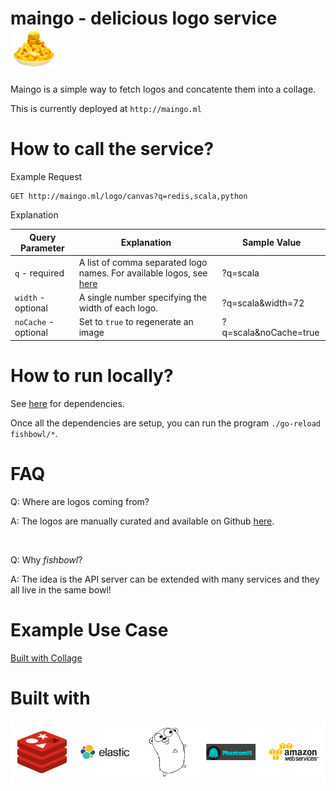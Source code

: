 # maingo - delicious logo service <img src="logo.png" width="75px"/>

Maingo is a simple way to fetch logos and concatente them into a collage.

This is currently deployed at `http://maingo.ml`

How to call the service?
===
Example Request

    GET http://maingo.ml/logo/canvas?q=redis,scala,python
  
Explanation

| Query Parameter  | Explanation | Sample Value
| ---------------- | ------------| ------------- |
| `q` - required  | A list of comma separated logo names. For available logos, see [here](https://github.com/moo-mou/logo) | ?q=scala
| `width` - optional | A single number specifying the width of each logo. | ?q=scala&width=72  |
| `noCache` - optional | Set to `true` to regenerate an image | ?q=scala&noCache=true  |

How to run locally?
===
See [here](https://github.com/moo-mou/maingo#built-with) for dependencies.

Once all the dependencies are setup, you can run the program `./go-reload fishbowl/*`.

FAQ
===
Q: Where are logos coming from?

A: The logos are manually curated and available on Github [here](https://github.com/moo-mou/logo).

<br>

Q: Why <i>fishbowl</i>?

A: The idea is the API server can be extended with many services and they all live in the same bowl!

Example Use Case
===
[ Built with Collage ](https://github.com/moo-mou/maingo#built-with)

Built with
===
<img src="built_with.png"/>
